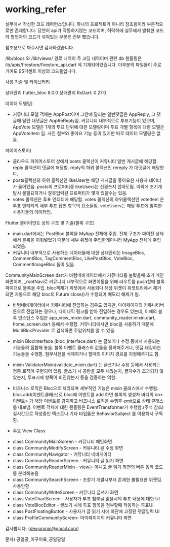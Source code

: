 # working_refer
실무에서 작성한 코드 레퍼런스입니다. 하나의 프로젝트가 아니라 참조용이라 부분적으로만 존재합니다.
당연히 api가 작동하지않는 코드이며, 허락하에 실무에서 발췌한 코드라 협업자의 코드가 섞여있는 부분은 전부 뺐습니다.

참조용으로 봐주시면 감사하겠습니다.

/lib/blocs 와
/lib/views/
경로 내역이 주 코딩 내역이며
관련 db 핸들링은 
lib/apis/firestore/firestore_api.dart 에 기재되어있습니다.
이부분의 파일들이 주로 기여도 95퍼센트 이상의 코드들입니다.






사용 기술 및 라이브러리

상태관리 flutter_bloc 8.0.0
상태관리 RxDart: 0.27.0


데이터 모델링)
- 커뮤니티 모델 객체는 AppPost이며
그안에 달리는 일반댓글은 AppReply, 그 댓글에 달린 대댓글은 AppReReply임.
커뮤니티 내부적으로 투표기능이 있으며,
AppVote 모델은 1개의 투표 단위에 대한 모델링이며 투표 개별 항목에 대한 모델은 AppVoteItem 임.
사진 첨부와 좋아요 기능 등이 있지만 따로 데이터 모델링은 없음.


파이어스토어) 
- 클라우드 파이어스토어 상에서 posts 콜렉션이 커뮤니티 일반 게시글에 해당함.
reply 콜렉션이 댓글에 해당함. reply의 하위 콜렉션인 rereply 가 대댓글에 해당한다.
- posts콜렉션의 하위 콜렉션인 likeUser는 해당 게시글을 좋아요한 사용자 데이터가 들어있음. posts의 프로퍼티중 likeUsers는 신경쓰지 않아도됨. 이외에 초기개발시 불필요하거나 잘못입력된 프로퍼티가 몇개 있을수는 있음.
- votes 콜렉션은 투표 엔티티에 해당함. 
votes 콜렉션의 하위콜렉션인 voteItem 은 투표 엔티티의 세부 투표 답변 항목의 요소들임.
voteUsers는 해당 투표에 참여한 사용자들의 데이터임.



Flutter 클라이언트 상의 구조 및 기술(블록 구조)
- main.dart에서는 PostBloc 블록을 MyApp 전체에 주입. 전체 구조가 짜여진 상태에서 블록을 끼워넣었기 때문에 세부 위젯에 주입한게아니라 MyApp 전체에 주입되었음.
- 커뮤니티 내부적으로 사용하는 데이터들에 대한 상태관리는 
ImageBloc, CommentBloc, TagCommentBloc, LikePostBloc, VoteBloc, CommentImageBloc 들이 있음.

CommunityMainScreen.dart가 바텀네비게이터에서 커뮤니티를 눌렀을때 초기 메인화면이며,
_rootNavi로 커뮤니티 내부적으로 화면이동을 위해 라우트를 push할때 블록파이더로 블록을 주입. bloc객체가 위젯에서 사용되다 해당 위젯이 위젯트리에서 제거되면 자동으로
해당 bloc의 Future<void> close()가 수행되어 메모리 해제가 됨.


- 바텀네비게이터에서 커뮤니티에 진입하는 경우도 있지만, 마이페이지의 커뮤니티버튼으로 진입하는 경우나, 다이나믹 링크를 받아 진입하는 경우도 있는데,
이때의 블록 인스턴스 주입은 app_view_mixin.dart, community_reader.mixin.dart,
home_screen.dart 등에서 수행함. 커뮤니티에서만 bloc을 사용하기 때문에 MultiBlocProvider 로 검색하면 주입위치를 알 수 있음.

- mixin BlocInterface (bloc_interface.dart) 는 글쓰기나 수정 등에서 사용되는 기능들의 집합해 놓음. 블록 이벤트 클래스의 값들을 정의해주거나, 댓글 태깅하는 기능들을 수행함. 첨부사진을 삭제하거나 할때의 이미지 경로를 지정해주기도 함.

- mixin ValidatorMixin(validate_mixin.dart) 는 글쓰기나 수정 등에서 사용되는 검증 로직이 구현되어 있음. 글쓰기 시 공란을 모두 채웠는지, 글자수가 초과되지 않았는지, 투표시에 항목이 비진않는지 등을 검증하는 역할.

- 비즈니스 로직은 Bloc으로 처리되며 세부적인 기능은 mixin 클래스에서 수행됨.
bloc.add(이벤트클래스)로 bloc에 이벤트를 add 하면 블록의 생성자 바디의 on<이벤트> 가 해당 이벤트를 감지하고 비즈니스 로직을 수행후 emit으로 상태 클래스를 내보냄.
이벤트 객채에 대한 핸들링은 EventTransformer가 수행함.(주석 참조)
실시간으로 작성중인 텍스트나 기타 타입들은 BehaviorSubject 를 이용해서 구독함.


- 주요 View Class

* class CommunityMainScreen 	- 커뮤니티 메인화면
* class CommunityModifyScreen - 커뮤니티 글 수정 화면
* class CommunityNavigator 	- 커뮤니티 네비게이터
* class CommunityReaderScreen	- 커뮤니티 글 읽기 화면
* class CommunityReaderMixin 	- view는 아니고 글 읽기 화면의 버튼 동작 코드를 분리해놓음
* class CommunitySearchScreen	- 초창기 개발시부터 존재한 불필요한 위젯임. 사용안함
* class CommunityWriteScreen	- 커뮤니티 글쓰기 화면
* class VoteChartScreen		- 사용자가 투표 첨부글 읽을시의 투표 내용에 대한 UI
* class VoteBlocEditor		- 글쓰기 시에 투표 항목을 첨부할때 작동하는 투표UI
* class PostFloatingButton	- 사용자가 글 읽기 시에 하단에 고정된 댓글입력 UI
* class ProfileCommunityScreen- 마이페이지의 커뮤니티 화면 






감사합니다.
(devjunmin@gmail.com)

문자) 공일공_이구이육_공일팔일
